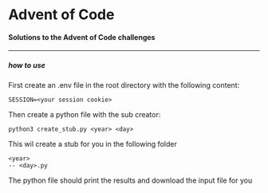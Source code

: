 # Advent of Code

#### Solutions to the Advent of Code challenges

---

##### how to use

First create an .env file in the root directory with the following content:

```
SESSION=<your session cookie>
```

Then create a python file with the sub creator:

```
python3 create_stub.py <year> <day>
```

This wil create a stub for you in the following folder

```
<year>
-- <day>.py
```

The python file should print the results and download the input file for you
